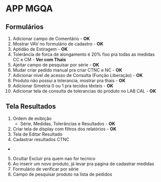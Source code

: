 # APP MGQA
## Formulários
1. Adicionar campo de Comentário - **OK**
2. Mostrar VAV no formulário de cadastro - **OK**
3. Aptidão de Estiragem - **OK**
4. Tolerância de forca de alongamento é 20% fixo pra todas as medidas CC e CM - **Ver com Thais**
5. Ajeitar campo de pesquisar por série - **OK**
6. Mudar criar pedido manual pra criar CTNC e NC - **OK**
7. Adicionar nível de acesso de Consulta (Função Liberação) - **OK**
8. Produto não possui a tolerancia, mostrar pra thais - **OK**
9. Adicionar Simetria 0 ou 1 pra tecidos têxteis - **OK**
10. Adicionar tela de consulta de tolerancias do produto no LAB CAL - **OK**

## Tela Resultados
1. Ordem de exibição
    - Série, Medidas, Tolerâncias e Resultados - **OK**
2. Criar tela de display com filtros dos relatórios - **OK**
3. Tela de Editar Resultado
4. Cadastrar resultados CTNC
 - 
5. Ocultar Excluir pra quem nao for tecnico
6. Ao inserir um novo produto, já levar pra pagina de cadastrar medidas
7. Formulário de verificar por série
8. Campo de pesquisar produto na lista de pedidos